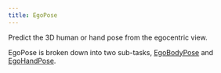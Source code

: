 ```yaml
---
title: EgoPose
---
```


Predict the 3D human or hand pose from the egocentric view.

EgoPose is broken down into two sub-tasks, [EgoBodyPose](ego_body_pose.md) and [EgoHandPose](ego_hand_pose.md).
